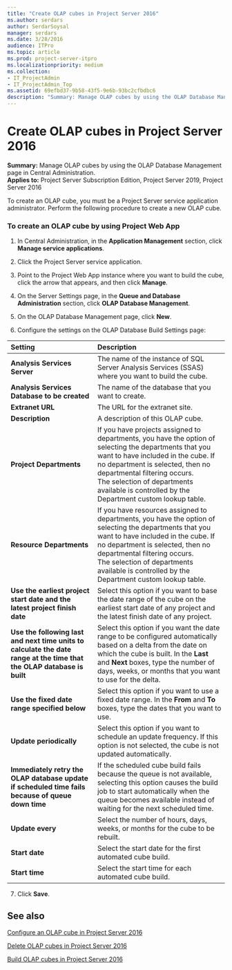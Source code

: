```yaml
---
title: "Create OLAP cubes in Project Server 2016"
ms.author: serdars
author: SerdarSoysal
manager: serdars
ms.date: 3/28/2016
audience: ITPro
ms.topic: article
ms.prod: project-server-itpro
ms.localizationpriority: medium
ms.collection:
- IT_ProjectAdmin
- IT_ProjectAdmin_Top
ms.assetid: 69efbd37-9b58-43f5-9e6b-93bc2cfbdbc6
description: "Summary: Manage OLAP cubes by using the OLAP Database Management page in Central Administration."
---
```


# Create OLAP cubes in Project Server 2016
 
 **Summary:** Manage OLAP cubes by using the OLAP Database Management page in Central Administration.<br/>
**Applies to:** Project Server Subscription Edition, Project Server 2019, Project Server 2016
  
To create an OLAP cube, you must be a Project Server service application administrator. Perform the following procedure to create a new OLAP cube.
  
### To create an OLAP cube by using Project Web App

1. In Central Administration, in the **Application Management** section, click **Manage service applications**.
    
2. Click the Project Server service application.
    
3. Point to the Project Web App instance where you want to build the cube, click the arrow that appears, and then click **Manage**.
    
4. On the Server Settings page, in the **Queue and Database Administration** section, click **OLAP Database Management**.
    
5. On the OLAP Database Management page, click **New**.
    
6. Configure the settings on the OLAP Database Build Settings page:
    
|**Setting**|**Description**|
|:-----|:-----|
|**Analysis Services Server** <br/> |The name of the instance of SQL Server Analysis Services (SSAS) where you want to build the cube.  <br/> |
|**Analysis Services Database to be created** <br/> |The name of the database that you want to create.  <br/> |
|**Extranet URL** <br/> |The URL for the extranet site.  <br/> |
|**Description** <br/> |A description of this OLAP cube.  <br/> |
|**Project Departments** <br/> |If you have projects assigned to departments, you have the option of selecting the departments that you want to have included in the cube. If no department is selected, then no departmental filtering occurs.  <br/> The selection of departments available is controlled by the Department custom lookup table.  <br/> |
|**Resource Departments** <br/> |If you have resources assigned to departments, you have the option of selecting the departments that you want to have included in the cube. If no department is selected, then no departmental filtering occurs.  <br/> The selection of departments available is controlled by the Department custom lookup table.  <br/> |
|**Use the earliest project start date and the latest project finish date** <br/> |Select this option if you want to base the date range of the cube on the earliest start date of any project and the latest finish date of any project.  <br/> |
|**Use the following last and next time units to calculate the date range at the time that the OLAP database is built** <br/> |Select this option if you want the date range to be configured automatically based on a delta from the date on which the cube is built. In the **Last** and **Next** boxes, type the number of days, weeks, or months that you want to use for the delta. <br/> |
|**Use the fixed date range specified below** <br/> |Select this option if you want to use a fixed date range. In the **From** and **To** boxes, type the dates that you want to use. <br/> |
|**Update periodically** <br/> |Select this option if you want to schedule an update frequency. If this option is not selected, the cube is not updated automatically.  <br/> |
|**Immediately retry the OLAP database update if scheduled time fails because of queue down time** <br/> |If the scheduled cube build fails because the queue is not available, selecting this option causes the build job to start automatically when the queue becomes available instead of waiting for the next scheduled time.  <br/> |
|**Update every** <br/> |Select the number of hours, days, weeks, or months for the cube to be rebuilt.  <br/> |
|**Start date** <br/> |Select the start date for the first automated cube build.  <br/> |
|**Start time** <br/> |Select the start time for each automated cube build.  <br/> |
   
7. Click **Save**.
    
## See also

[Configure an OLAP cube in Project Server 2016](configure-an-olap-cube-in-project-server-2016.md)
  
[Delete OLAP cubes in Project Server 2016](delete-olap-cubes-in-project-server-2016.md)
  
[Build OLAP cubes in Project Server 2016](build-olap-cubes-in-project-server-2016.md)

